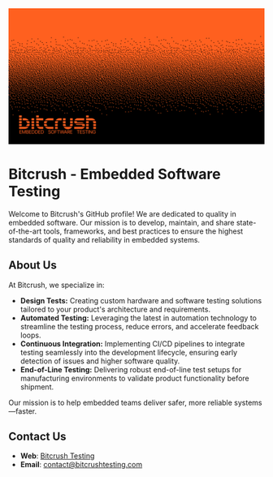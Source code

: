 <a href="https://bitcrushtesting.com">
    <img src="../assets/banner.png">
</a>

# Bitcrush - Embedded Software Testing

Welcome to Bitcrush's GitHub profile! We are dedicated to quality in embedded software. Our mission is to develop, maintain, and share state-of-the-art tools, frameworks, and best practices to ensure the highest standards of quality and reliability in embedded systems.

## About Us

At Bitcrush, we specialize in:

- **Design Tests:** Creating custom hardware and software testing solutions tailored to your product's architecture and requirements.
- **Automated Testing:** Leveraging the latest in automation technology to streamline the testing process, reduce errors, and accelerate feedback loops.
- **Continuous Integration:** Implementing CI/CD pipelines to integrate testing seamlessly into the development lifecycle, ensuring early detection of issues and higher software quality.
- **End-of-Line Testing:** Delivering robust end-of-line test setups for manufacturing environments to validate product functionality before shipment.

Our mission is to help embedded teams deliver safer, more reliable systems—faster.

## Contact Us

- **Web**: [Bitcrush Testing](https://bitcrushtesting.com)
- **Email**: [contact@bitcrushtesting.com](mailto:contact@bitcrushtesting.com)

